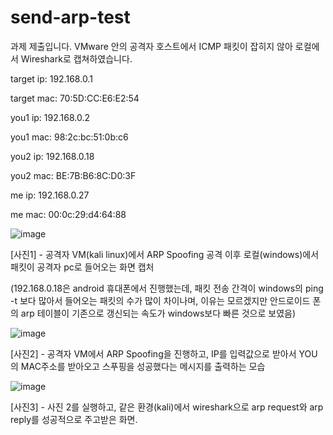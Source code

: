 # send-arp-test

과제 제출입니다.
VMware 안의 공격자 호스트에서 ICMP 패킷이 잡히지 않아 로컬에서 Wireshark로 캡쳐하였습니다.

target ip: 192.168.0.1


target mac: 70:5D:CC:E6:E2:54

you1 ip: 192.168.0.2


you1 mac: 98:2c:bc:51:0b:c6

you2 ip: 192.168.0.18


you2 mac: BE:7B:B6:8C:D0:3F

me ip: 192.168.0.27


me mac: 00:0c:29:d4:64:88

![image](https://user-images.githubusercontent.com/60030828/127908294-9c4df231-2f3d-4f6f-acad-ac7dce17cd15.png)


[사진1] - 공격자 VM(kali linux)에서 ARP Spoofing 공격 이후 로컬(windows)에서 패킷이 공격자 pc로 들어오는 화면 캡처


(192.168.0.18은 android 휴대폰에서 진행했는데, 패킷 전송 간격이 windows의 ping -t 보다 많아서 들어오는 패킷의 수가 많이 차이나며, 이유는 모르겠지만 안드로이드 폰의 arp 테이블이 기존으로 갱신되는 속도가 windows보다 빠른 것으로 보였음)

![image](https://user-images.githubusercontent.com/60030828/127908572-378fc1f6-c2cf-40b1-bb3f-d7160893b14b.png)


[사진2] - 공격자 VM에서 ARP Spoofing을 진행하고, IP를 입력값으로 받아서 YOU의 MAC주소를 받아오고 스푸핑을 성공했다는 메시지를 출력하는 모습

![image](https://user-images.githubusercontent.com/60030828/127908757-ef6d13e0-87b2-478c-ba7a-15003c8dc5e1.png)


[사진3] - 사진 2를 실행하고, 같은 환경(kali)에서 wireshark으로 arp request와 arp reply를 성공적으로 주고받은 화면.
